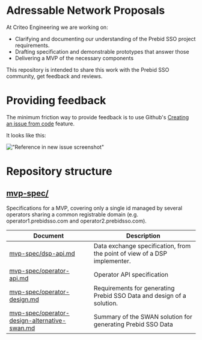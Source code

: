 # Adressable Network Proposals

At Criteo Engineering we are working on:
- Clarifying and documenting our understanding of the Prebid SSO project requirements.
- Drafting specification and demonstrable prototypes that answer those
- Delivering a MVP of the necessary components

This repository is intended to share this work with the Prebid SSO community, get feedback and reviews.

# Providing feedback

The minimum friction way to provide feedback is to use Github's
[Creating an issue from code](https://docs.github.com/en/issues/tracking-your-work-with-issues/creating-an-issue#creating-an-issue-from-code)
feature.

It looks like this:

!["Reference in new issue screenshot"](https://docs.github.com/assets/images/help/repository/open-new-issue-specific-line.png)

# Repository structure

## [mvp-spec/](/mvp-spec)

Specifications for a MVP, covering only a single id managed by several operators sharing a common registrable domain (e.g. operator1.prebidsso.com and operator2.prebidsso.com).

| Document                                                                                        | Description                                                                       |
|-------------------------------------------------------------------------------------------------|-----------------------------------------------------------------------------------|
| [mvp-spec/dsp-api.md](./mvp-spec/dsp-api.md)                                                    | Data exchange specification, from the point of view of a DSP implementer.         |
| [mvp-spec/operator-api.md](./mvp-spec/operator-api.md)                                          | Operator API specification                                                        |
| [mvp-spec/operator-design.md](./mvp-spec/operator-design.md)                                    | Requirements for generating Prebid SSO Data and design of a solution.             |
| [mvp-spec/operator-design-alternative-swan.md](./mvp-spec/operator-design-alternative-swan.md)  | Summary of the SWAN solution for generating Prebid SSO Data                       |